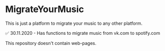 # MigrateYourMusic

This is just a platform to migrate your music to any other platform.


✅ 30.11.2020 - Has functions to migrate music from vk.com to spotify.com

This repository doesn't contain web-pages.
